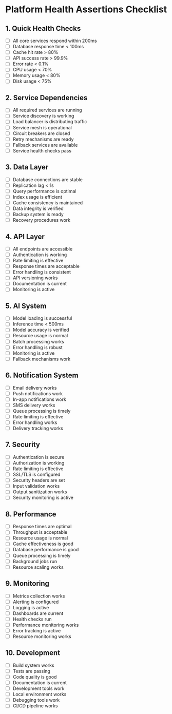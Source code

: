 # Platform Health Assertions Checklist

## 1. Quick Health Checks
- [ ] All core services respond within 200ms
- [ ] Database response time < 100ms
- [ ] Cache hit rate > 80%
- [ ] API success rate > 99.9%
- [ ] Error rate < 0.1%
- [ ] CPU usage < 70%
- [ ] Memory usage < 80%
- [ ] Disk usage < 75%

## 2. Service Dependencies
- [ ] All required services are running
- [ ] Service discovery is working
- [ ] Load balancer is distributing traffic
- [ ] Service mesh is operational
- [ ] Circuit breakers are closed
- [ ] Retry mechanisms are ready
- [ ] Fallback services are available
- [ ] Service health checks pass

## 3. Data Layer
- [ ] Database connections are stable
- [ ] Replication lag < 1s
- [ ] Query performance is optimal
- [ ] Index usage is efficient
- [ ] Cache consistency is maintained
- [ ] Data integrity is verified
- [ ] Backup system is ready
- [ ] Recovery procedures work

## 4. API Layer
- [ ] All endpoints are accessible
- [ ] Authentication is working
- [ ] Rate limiting is effective
- [ ] Response times are acceptable
- [ ] Error handling is consistent
- [ ] API versioning works
- [ ] Documentation is current
- [ ] Monitoring is active

## 5. AI System
- [ ] Model loading is successful
- [ ] Inference time < 500ms
- [ ] Model accuracy is verified
- [ ] Resource usage is normal
- [ ] Batch processing works
- [ ] Error handling is robust
- [ ] Monitoring is active
- [ ] Fallback mechanisms work

## 6. Notification System
- [ ] Email delivery works
- [ ] Push notifications work
- [ ] In-app notifications work
- [ ] SMS delivery works
- [ ] Queue processing is timely
- [ ] Rate limiting is effective
- [ ] Error handling works
- [ ] Delivery tracking works

## 7. Security
- [ ] Authentication is secure
- [ ] Authorization is working
- [ ] Rate limiting is effective
- [ ] SSL/TLS is configured
- [ ] Security headers are set
- [ ] Input validation works
- [ ] Output sanitization works
- [ ] Security monitoring is active

## 8. Performance
- [ ] Response times are optimal
- [ ] Throughput is acceptable
- [ ] Resource usage is normal
- [ ] Cache effectiveness is good
- [ ] Database performance is good
- [ ] Queue processing is timely
- [ ] Background jobs run
- [ ] Resource scaling works

## 9. Monitoring
- [ ] Metrics collection works
- [ ] Alerting is configured
- [ ] Logging is active
- [ ] Dashboards are current
- [ ] Health checks run
- [ ] Performance monitoring works
- [ ] Error tracking is active
- [ ] Resource monitoring works

## 10. Development
- [ ] Build system works
- [ ] Tests are passing
- [ ] Code quality is good
- [ ] Documentation is current
- [ ] Development tools work
- [ ] Local environment works
- [ ] Debugging tools work
- [ ] CI/CD pipeline works 